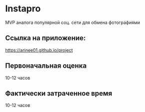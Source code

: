 # Instapro

MVP аналога популярной соц. сети для обмена фотографиями

## Ссылка на приложение:

https://arinee01.github.io/project

## Первоначальная оценка

10-12 часов

## Фактически затраченное время

10-12 часов
